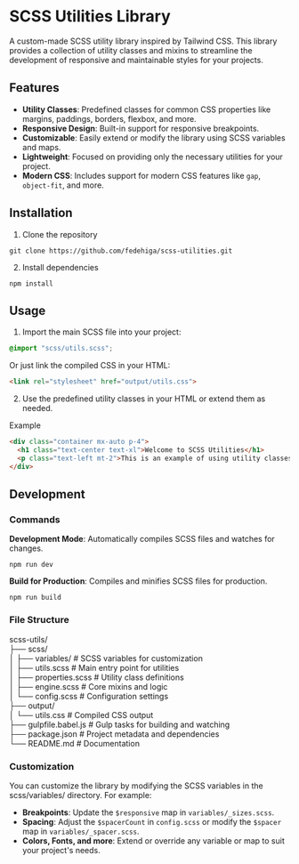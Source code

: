 # SCSS Utilities Library

A custom-made SCSS utility library inspired by Tailwind CSS. This library provides a collection of utility classes and mixins to streamline the development of responsive and maintainable styles for your projects.

## Features

- **Utility Classes**: Predefined classes for common CSS properties like margins, paddings, borders, flexbox, and more.
- **Responsive Design**: Built-in support for responsive breakpoints.
- **Customizable**: Easily extend or modify the library using SCSS variables and maps.
- **Lightweight**: Focused on providing only the necessary utilities for your project.
- **Modern CSS**: Includes support for modern CSS features like `gap`, `object-fit`, and more.

## Installation

1) Clone the repository

``git clone https://github.com/fedehiga/scss-utilities.git``

2) Install dependencies

``npm install``

## Usage

1) Import the main SCSS file into your project:

```css
@import "scss/utils.scss";
```

Or just link the compiled CSS in your HTML:

```html
<link rel="stylesheet" href="output/utils.css">
```

2) Use the predefined utility classes in your HTML or extend them as needed.

Example

```html
<div class="container mx-auto p-4">
  <h1 class="text-center text-xl">Welcome to SCSS Utilities</h1>
  <p class="text-left mt-2">This is an example of using utility classes.</p>
</div>
```

## Development

### Commands

**Development Mode**: Automatically compiles SCSS files and watches for changes.

``npm run dev``

**Build for Production**: Compiles and minifies SCSS files for production.

``npm run build``

### File Structure

scss-utils/  
├── scss/  
│   ├── variables/       # SCSS variables for customization  
│   ├── utils.scss      # Main entry point for utilities  
│   ├── properties.scss   # Utility class definitions  
│   ├── engine.scss  # Core mixins and logic  
│   └── config.scss # Configuration settings  
├── output/  
│   └── utils.css  # Compiled CSS output  
├── gulpfile.babel.js   # Gulp tasks for building and watching  
├── package.json # Project metadata and dependencies  
└── README.md # Documentation  

### Customization

You can customize the library by modifying the SCSS variables in the scss/variables/ directory. For example:

- **Breakpoints**: Update the `$responsive` map in `variables/_sizes.scss`.
- **Spacing**: Adjust the `$spacerCount` in `config.scss` or modify the `$spacer` map in `variables/_spacer.scss`.
- **Colors, Fonts, and more**: Extend or override any variable or map to suit your project's needs.
